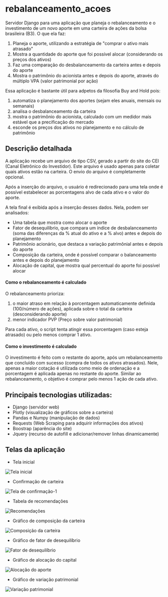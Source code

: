 # rebalanceamento_acoes
Servidor Django para uma aplicação que planeja o rebalanceamento e o investimento de um novo aporte em uma carteira de ações da bolsa brasileira (B3). 
O que ela faz:
1. Planeja o aporte, utilizando a estratégia de "comprar o ativo mais atrasado"
2. Mostra a quantidade do aporte que foi possível alocar (considerando os preços dos ativos)
3. Faz uma comparação do desbalanceamento da carteira antes e depois do aporte
4. Mostra o patrimônio do acionista antes e depois do aporte, através do múltiplo VPA (valor patrimonial por ação)

Essa aplicação é bastante útil para adpetos da filosofia Buy and Hold pois:
1. automatiza o planejamento dos aportes (sejam eles anuais, mensais ou semanais)
2. analisa o desbalanceamento da carteira
3. mostra o patrimônio do acionista, calculado com um medidor mais estável que a precificação do mercado
4. esconde os preços dos ativos no planejamento e no cálculo de patrimônio

## Descrição detalhada
A aplicação recebe um arquivo de tipo CSV, gerado a partir do site do CEI (Canal Eletrônico do Investidor). 
Este arquivo é usado apenas para coletar quais ativos estão na carteira. O envio do arquivo é completamente opcional.

Após a inserção do arquivo, o usuário é redirecionado para uma tela onde é possível estabelecer as porcentagens alvo de cada ativo e o valor do aporte.

A tela final é exibida após a inserção desses dados. Nela, podem ser analisados:

* Uma tabela que mostra como alocar o aporte
* Fator de desequilíbrio, que compara um índice de desbalanceamento (soma das diferenças da % atual do ativo e a % alvo) antes e depois do planejamento
* Patrimônio acionário, que destaca a variação patrimônial antes e depois do aporte
* Composição da carteira, onde é possível comparar o balanceamento antes e depois do planejamento
* Alocação de capital, que mostra qual percentual do aporte foi possível alocar

#### Como o rebalanceamento é calculado
O rebalanceamento prioriza:
1. o maior atraso em relação à porcentagem automaticamente definida (100/número de ações), aplicada sobre o total da carteira (desconsiderando aporte) 
2. menor indicador PVP (Preço sobre valor patrimonial)

Para cada ativo, o script tenta atingir essa porcentagem (caso esteja atrasado) ou pelo menos comprar 1 ativo.

#### Como o investimento é calculado
O investimento é feito com o restante do aporte, após um rebalanceamento que concluído com sucesso (compra de todos os ativos atrasados).
Nele, apenas a maior cotação é utilizada como meio de ordenação e a porcentagem é aplicada apenas no restante do aporte.
Similar ao rebalanceamento, o objetivo é comprar pelo menos 1 ação de cada ativo.

## Principais tecnologias utilizadas: 
* Django (servidor web)
* Plotly (visualização de gráficos sobre a carteira)
* Pandas e Numpy (manipulação de dados) 
* Requests (Web Scraping para adquirir informações dos ativos)
* Boostrap (aparência do site)
* Jquery (recurso de autofill e adicionar/remover linhas dinamicamente) 

## Telas da aplicação
* Tela inicial

![Tela inicial](imgs/home.JPG)

* Confirmação de carteira

![Tela de confirmação-1](imgs/confirm1.JPG)

* Tabela de recomendações

![Recomendações](imgs/recomendacao.JPG)

* Gráfico de composição da carteira

![Composição da carteira](imgs/carteira.JPG)

* Gráfico de fator de desequilíbrio

![Fator de desequilíbrio](imgs/fator.JPG)

* Gráfico de alocação do capital

![Alocação do aporte](imgs/alocacao.JPG)

* Gráfico de variação patrimonial

![Variação patrimonial](imgs/patrimonio.JPG)
